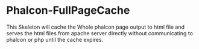 # Phalcon-FullPageCache

This Skeleton will cache the Whole phalcon page output to html file and serves the html files from apache server directly without communicating to phalcon or php until the cache expires.
